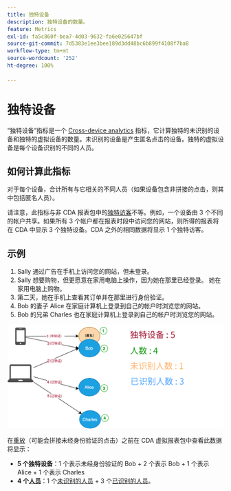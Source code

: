 ```yaml
---
title: 独特设备
description: 独特设备的数量。
feature: Metrics
exl-id: fa5c860f-bea7-4d03-9632-fa6e025647bf
source-git-commit: 7d5383e1ee3bee189d3dd48bc6b899f4108f7ba8
workflow-type: tm+mt
source-wordcount: '252'
ht-degree: 100%

---
```


# 独特设备

“独特设备”指标是一个 [Cross-device analytics](../cda/overview.md) 指标，它计算独特的未识别的设备和独特的虚拟设备的数量。未识别的设备是产生匿名点击的设备。独特的虚拟设备是每个设备识别的不同的人员。

## 如何计算此指标

对于每个设备，合计所有与它相关的不同人员（如果设备包含非拼接的点击，则其中包括匿名人员）。

请注意，此指标与非 CDA 报表包中的[独特访客](unique-visitors.md)不等。例如，一个设备由 3 个不同的帐户共享。如果所有 3 个帐户都在报表时段中访问您的网站，则所得的报表将在 CDA 中显示 3 个独特设备。CDA 之外的相同数据将显示 1 个独特访客。

## 示例

1. Sally 通过广告在手机上访问您的网站，但未登录。
1. Sally 想要购物，但更愿意在家用电脑上操作，因为她在那里已经登录。 她在家用电脑上购物。
1. 第二天，她在手机上查看其订单并在那里进行身份验证。
1. Bob 的妻子 Alice 在家庭计算机上登录到自己的帐户时浏览您的网站。
1. Bob 的兄弟 Charles 也在家庭计算机上登录到自己的帐户时浏览您的网站。

![独特设备数](/help/components/metrics/assets/Unique_Devices_Count.png)

在[重放](/help/components/cda/replay.md)（可能会拼接未经身份验证的点击）之前在 CDA 虚拟报表包中查看此数据将显示：

* **5 个独特设备**：1 个表示未经身份验证的 Bob + 2 个表示 Bob + 1 个表示 Alice + 1 个表示 Charles
* **4 个[人员](people.md)**：1 个[未识别的人员](unidentified-people.md) + 3 个[已识别的人员](identified-people.md)。
